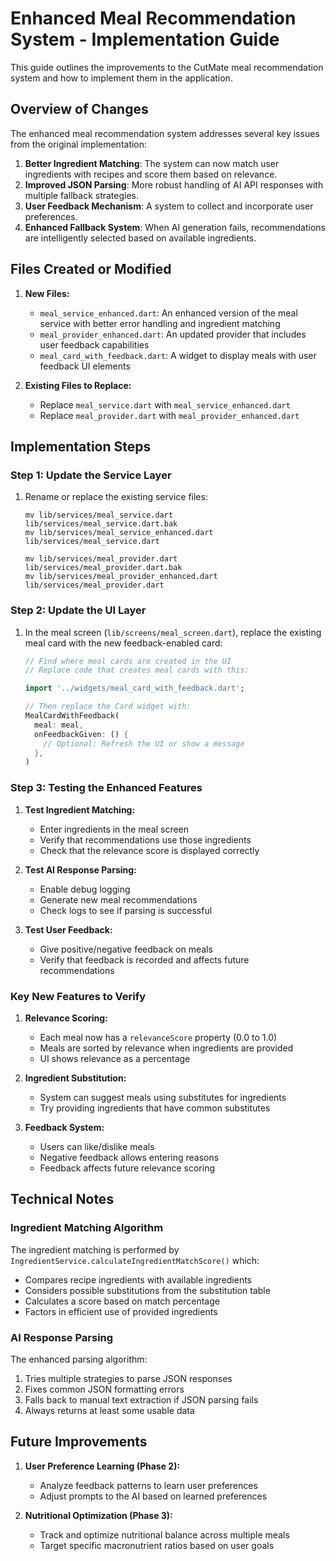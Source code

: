 # Enhanced Meal Recommendation System - Implementation Guide

This guide outlines the improvements to the CutMate meal recommendation system and how to implement them in the application.

## Overview of Changes

The enhanced meal recommendation system addresses several key issues from the original implementation:

1. **Better Ingredient Matching**: The system can now match user ingredients with recipes and score them based on relevance.
2. **Improved JSON Parsing**: More robust handling of AI API responses with multiple fallback strategies.
3. **User Feedback Mechanism**: A system to collect and incorporate user preferences.
4. **Enhanced Fallback System**: When AI generation fails, recommendations are intelligently selected based on available ingredients.

## Files Created or Modified

1. **New Files:**
   - `meal_service_enhanced.dart`: An enhanced version of the meal service with better error handling and ingredient matching
   - `meal_provider_enhanced.dart`: An updated provider that includes user feedback capabilities
   - `meal_card_with_feedback.dart`: A widget to display meals with user feedback UI elements

2. **Existing Files to Replace:**
   - Replace `meal_service.dart` with `meal_service_enhanced.dart`
   - Replace `meal_provider.dart` with `meal_provider_enhanced.dart`

## Implementation Steps

### Step 1: Update the Service Layer

1. Rename or replace the existing service files:
   ```
   mv lib/services/meal_service.dart lib/services/meal_service.dart.bak
   mv lib/services/meal_service_enhanced.dart lib/services/meal_service.dart
   
   mv lib/services/meal_provider.dart lib/services/meal_provider.dart.bak
   mv lib/services/meal_provider_enhanced.dart lib/services/meal_provider.dart
   ```

### Step 2: Update the UI Layer

1. In the meal screen (`lib/screens/meal_screen.dart`), replace the existing meal card with the new feedback-enabled card:

   ```dart
   // Find where meal cards are created in the UI
   // Replace code that creates meal cards with this:
   
   import '../widgets/meal_card_with_feedback.dart';
   
   // Then replace the Card widget with:
   MealCardWithFeedback(
     meal: meal,
     onFeedbackGiven: () {
       // Optional: Refresh the UI or show a message
     },
   )
   ```

### Step 3: Testing the Enhanced Features

1. **Test Ingredient Matching:**
   - Enter ingredients in the meal screen
   - Verify that recommendations use those ingredients
   - Check that the relevance score is displayed correctly

2. **Test AI Response Parsing:**
   - Enable debug logging
   - Generate new meal recommendations
   - Check logs to see if parsing is successful

3. **Test User Feedback:**
   - Give positive/negative feedback on meals
   - Verify that feedback is recorded and affects future recommendations

### Key New Features to Verify

1. **Relevance Scoring:**
   - Each meal now has a `relevanceScore` property (0.0 to 1.0)
   - Meals are sorted by relevance when ingredients are provided
   - UI shows relevance as a percentage

2. **Ingredient Substitution:**
   - System can suggest meals using substitutes for ingredients
   - Try providing ingredients that have common substitutes

3. **Feedback System:**
   - Users can like/dislike meals
   - Negative feedback allows entering reasons
   - Feedback affects future relevance scoring

## Technical Notes

### Ingredient Matching Algorithm

The ingredient matching is performed by `IngredientService.calculateIngredientMatchScore()` which:
- Compares recipe ingredients with available ingredients
- Considers possible substitutions from the substitution table
- Calculates a score based on match percentage
- Factors in efficient use of provided ingredients

### AI Response Parsing

The enhanced parsing algorithm:
1. Tries multiple strategies to parse JSON responses
2. Fixes common JSON formatting errors
3. Falls back to manual text extraction if JSON parsing fails
4. Always returns at least some usable data

## Future Improvements

1. **User Preference Learning (Phase 2):**
   - Analyze feedback patterns to learn user preferences
   - Adjust prompts to the AI based on learned preferences

2. **Nutritional Optimization (Phase 3):**
   - Track and optimize nutritional balance across multiple meals
   - Target specific macronutrient ratios based on user goals

